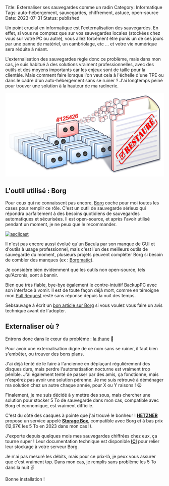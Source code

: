 Title: Externaliser ses sauvegardes comme un radin
Category: Informatique
Tags: auto-hébergement, sauvegardes, chiffrement, astuce, open-source
Date: 2023-07-31
Status: published

Un point crucial en informatique est l'externalisation des sauvegardes. En effet, si vous ne comptez que sur vos sauvegardes locales (stockées chez vous sur votre PC ou autre), vous allez forcément être punis un de ces jours par une panne de matériel, un cambriolage, etc ... et votre vie numérique sera réduite à néant.

L'externalisation des sauvegardes règle donc ce problème, mais dans mon cas, je suis habitué à des solutions vraiment professionnelles, avec des outils et des moyens importants car les enjeux sont de taille pour la clientèle. Mais comment faire lorsque l'on veut cela à l'échelle d'une TPE ou dans le cadre d'un auto-hébergement sans se ruiner ? J'ai longtemps peiné pour trouver une solution à la hauteur de ma radinerie.

![Sauvegardes](../../assets/backup.png)

## L'outil utilisé : Borg

Pour ceux qui ne connaissent pas encore, [Borg](https://borgbackup.org) coche pour moi toutes les cases pour remplir ce rôle. C'est un outil de sauvegarde sérieux qui répondra parfaitement à des besoins quotidiens de sauvegardes automatiques et sécurisées. Il est open-source, et après l'avoir utilisé pendant un moment, je ne peux que le recommander.

[![asciicast](https://asciinema.org/a/133292.svg)](https://www.borgbackup.org/demo.html)

Il n'est pas encore aussi évolué qu'un [Bacula](https://bacula.org) par son manque de GUI et d'outils à usage professionnel, mais c'est l'un des meilleurs outils de sauvegarde du moment, plusieurs projets peuvent compléter Borg si besoin de combler des manques (ex : [Borgmatic](https://torsion.org/borgmatic)).

Je considère bien évidemment que les outils non open-source, tels qu'Acronis, sont à bannir.

Bien que très fiable, bye-bye également le contre-intuitif BackupPC avec son interface à vomir. Il est de toute façon déjà mort, comme en témoigne mon [Pull Request](https://github.com/backuppc/backuppc/pull/419) resté sans réponse depuis la nuit des temps.

Sebsauvage à écrit un [bon article sur Borg](https://sebsauvage.net/wiki/doku.php?id=borgbackup) si vous voulez vous faire un avis technique avant de l'adopter.

## Externaliser où ?

Entrons donc dans le cœur du problème : [la thune](https://youtu.be/Eo9JmYYbACA?t=161) 💸

Pour avoir une externalisation digne de ce nom sans se ruiner, il faut bien s'embêter, ou trouver des bons plans.

J'ai déjà tenté de le faire à l'ancienne en déplaçant régulièrement des disques durs, mais perdre l'automatisation nocturne est vraiment trop pénible. J'ai également tenté de passer par des amis, ça fonctionne, mais n'espérez pas avoir une solution pérenne. Je me suis retrouvé à déménager ma solution chez un autre chaque année, pour X ou Y raisons ! 😫

Finalement, je me suis décidé à y mettre des sous, mais chercher une solution pour stocker 5 To de sauvegarde dans mon cas, compatible avec Borg et économique, est vraiment difficile.

C'est du côté des casques à pointe que j'ai trouvé le bonheur ! **[HETZNER](https://www.hetzner.com)** propose un service appelé **[Storage Box](https://www.hetzner.com/storage/storage-box)**, compatible avec Borg et à bas prix (12,97€ les 5 To en 2023 dans mon cas !).

J'exporte depuis quelques mois mes sauvegardes chiffrées chez eux, ça tourne super ! Leur documentation technique est disponible **[<i class="fa fa-link"></i> ICI](https://community.hetzner.com/tutorials/install-and-configure-borgbackup)** pour relier leur stockage à votre serveur Borg.

Je n'ai pas mesuré les débits, mais pour ce prix-là, je peux vous assurer que c'est vraiment top. Dans mon cas, je remplis sans problème les 5 To dans la nuit ✌️

Bonne installation !
